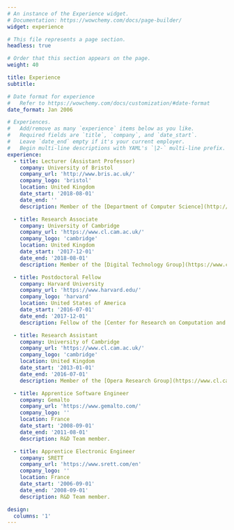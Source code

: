 ```yaml
---
# An instance of the Experience widget.
# Documentation: https://wowchemy.com/docs/page-builder/
widget: experience

# This file represents a page section.
headless: true

# Order that this section appears on the page.
weight: 40

title: Experience
subtitle:

# Date format for experience
#   Refer to https://wowchemy.com/docs/customization/#date-format
date_format: Jan 2006

# Experiences.
#   Add/remove as many `experience` items below as you like.
#   Required fields are `title`, `company`, and `date_start`.
#   Leave `date_end` empty if it's your current employer.
#   Begin multi-line descriptions with YAML's `|2-` multi-line prefix.
experience:
  - title: Lecturer (Assistant Professor)
    company: University of Bristol
    company_url: 'http://www.bris.ac.uk/'
    company_logo: 'bristol'
    location: United Kingdom
    date_start: '2018-08-01'
    date_end: ''
    description: Member of the [Department of Computer Science](http://www.bris.ac.uk/engineering/departments/computerscience/).

  - title: Research Associate
    company: University of Cambridge
    company_url: 'https://www.cl.cam.ac.uk/'
    company_logo: 'cambridge'
    location: United Kingdom
    date_start: '2017-12-01'
    date_end: '2018-08-01'
    description: Member of the [Digital Technology Group](https://www.cl.cam.ac.uk/research/dtg/www/) and Fellow at [St Edmund's College](https://www.st-edmunds.cam.ac.uk/).

  - title: Postdoctoral Fellow
    company: Harvard University
    company_url: 'https://www.harvard.edu/'
    company_logo: 'harvard'
    location: United States of America
    date_start: '2016-07-01'
    date_end: '2017-12-01'
    description: Fellow of the [Center for Research on Computation and Society](https://crcs.seas.harvard.edu/) and member of the [System Research at Harvard Group](https://syrah.eecs.harvard.edu/).

  - title: Research Assistant
    company: University of Cambridge
    company_url: 'https://www.cl.cam.ac.uk/'
    company_logo: 'cambridge'
    location: United Kingdom
    date_start: '2013-01-01'
    date_end: '2016-07-01'
    description: Member of the [Opera Research Group](https://www.cl.cam.ac.uk/research/srg/opera/) and the [Networks and Operating Systems group](https://www.cl.cam.ac.uk/research/srg/netos/).

  - title: Apprentice Software Engineer
    company: Gemalto
    company_url: 'https://www.gemalto.com/'
    company_logo: ''
    location: France
    date_start: '2008-09-01'
    date_end: '2011-08-01'
    description: R&D Team member.

  - title: Apprentice Electronic Engineer
    company: SRETT
    company_url: 'https://www.srett.com/en'
    company_logo: ''
    location: France
    date_start: '2006-09-01'
    date_end: '2008-09-01'
    description: R&D Team member.

design:
  columns: '1'
---
```

